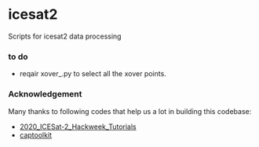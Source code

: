 # icesat2
Scripts for icesat2 data processing

### to do
- reqair xover_.py to select all the xover points.


### Acknowledgement
Many thanks to following codes that help us a lot in building this codebase:    
- [2020_ICESat-2_Hackweek_Tutorials](https://github.com/ICESAT-2HackWeek/2020_ICESat-2_Hackweek_Tutorials)  
- [captoolkit](https://github.com/fspaolo/captoolkit)



